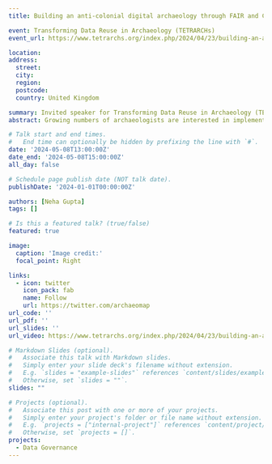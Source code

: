 ```yaml
---
title: Building an anti-colonial digital archaeology through FAIR and CARE data governance principles

event: Transforming Data Reuse in Archaeology (TETRARCHs)
event_url: https://www.tetrarchs.org/index.php/2024/04/23/building-an-anti-colonial-digital-archaeology-through-fair-and-care-data-governance-principles/

location: 
address:
  street: 
  city: 
  region: 
  postcode: 
  country: United Kingdom

summary: Invited speaker for Transforming Data Reuse in Archaeology (TETRARCHs) seminar series on "What can data do for us" 
abstract: Growing numbers of archaeologists are interested in implementing data governance principles such as FAIR and CARE in archaeology and digital heritage. The FAIR (Findable, Accessible, Interoperable, Reusable) and CARE (Collective Benefit, Authority to Control, Responsibility, Ethics) data governance principles have the potential to transform the way archaeology is practised. In this talk, I will present research with Westbank First Nation archaeologists that enacts Indigenous Data Governance principles in archaeology and digital heritage, and preliminary research to build FAIR+CARE practices for cultural heritage in American archaeology. I will discuss how contextualizing data practice can help build an anti-colonial digital archaeology.

# Talk start and end times.
#   End time can optionally be hidden by prefixing the line with `#`.
date: '2024-05-08T13:00:00Z'
date_end: '2024-05-08T15:00:00Z'
all_day: false

# Schedule page publish date (NOT talk date).
publishDate: '2024-01-01T00:00:00Z'

authors: [Neha Gupta]
tags: []

# Is this a featured talk? (true/false)
featured: true

image:
  caption: 'Image credit:'
  focal_point: Right

links:
  - icon: twitter
    icon_pack: fab
    name: Follow
    url: https://twitter.com/archaeomap
url_code: ''
url_pdf: ''
url_slides: ''
url_video: https://www.tetrarchs.org/index.php/2024/04/23/building-an-anti-colonial-digital-archaeology-through-fair-and-care-data-governance-principles/

# Markdown Slides (optional).
#   Associate this talk with Markdown slides.
#   Simply enter your slide deck's filename without extension.
#   E.g. `slides = "example-slides"` references `content/slides/example-slides.md`.
#   Otherwise, set `slides = ""`.
slides: ""

# Projects (optional).
#   Associate this post with one or more of your projects.
#   Simply enter your project's folder or file name without extension.
#   E.g. `projects = ["internal-project"]` references `content/project/deep-learning/index.md`.
#   Otherwise, set `projects = []`.
projects:
  - Data Governance
---
```



